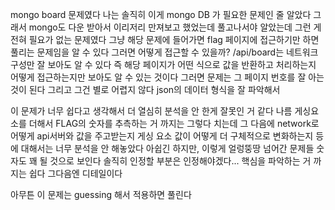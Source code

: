 mongo board 문제였다 
나는 솔직히 이게 mongo DB 가 필요한 문제인 줄 알았다 
그래서 mongo도 다운 받아서 이리저리 만져보고 했었는데 
풀고나서야 알았는데 그런 게 전혀 필요가 없는 문제였다 
그냥 해당 문제에 들어가면 
flag 페이지에 접근하기만 하면 풀리는 문제임을 알 수 있다 
그러면 어떻게 접근할 수 있을까? 
/api/board는 네트워크 구성만 잘 보아도 알 수 있다 
즉 해당 페이지가 어떤 식으로 값을 반환하고 처리하는지 
어떻게 접근하는지만 보아도 알 수 있는 것이다 
그러면 문제는 그 페이지 번호를 잘 아는 것이 된다 
그리고 그건 별로 어렵지 않다 
json의 데이터 형식을 잘 파악해서 

이 문제가 너무 쉽다고 생각해서 더 열심히 분석을 안 한게 잘못인 거 같다 
나름 게싱요소를 더해서 FLAG의 숫자를 추측하는 거 까지는 그렇다 치는데 
그 다음에 network로 어떻게 api서버와 값을 주고받는지 
게싱 요소 값이 어떻게 더 구체적으로 변화하는지 등에 대해서는 너무 분석을 안 해놓았다 
아쉽긴 하지만, 이렇게 얼렁뚱땅 넘어간 문제들 숫자도 꽤 될 것으로 보인다 
솔직히 인정할 부분은 인정해야겠다... 
핵심을 파악하는 거 까지는 쉽다 그다음엔 디테일이다 

아무튼 이 문제는 guessing 해서 적용하면 풀린다 

